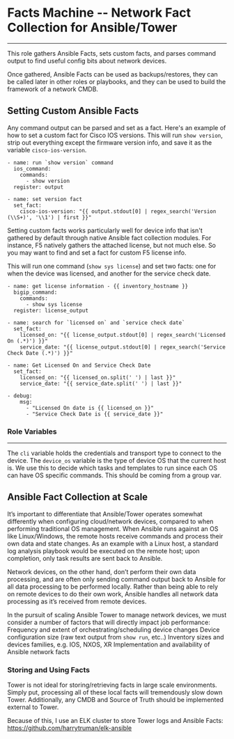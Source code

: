 # Facts Machine -- Network Fact Collection for Ansible/Tower
-------------

This role gathers Ansible Facts, sets custom facts, and parses command output to find useful config bits about network devices.

Once gathered, Ansible Facts can be used as backups/restores, they can be called later in other roles or playbooks, and they can be used to build the framework of a network CMDB.

## Setting Custom Ansible Facts

Any command output can be parsed and set as a fact. Here's an example of how to set a custom fact for Cisco IOS versions. This will run `show version`, strip out everything except the firmware version info, and save it as the variable `cisco-ios-version`.

```
- name: run `show version` command
  ios_command:
    commands:
      - show version
  register: output

- name: set version fact
  set_fact:
    cisco-ios-version: "{{ output.stdout[0] | regex_search('Version (\\S+)', '\\1') | first }}"
```

Setting custom facts works particularly well for device info that isn't gathered by default through native Ansible fact collection modules. For instance, F5 natively gathers the attached license, but not much else. So you may want to find and set a fact for custom F5 license info.

This will run one command (`show sys license`) and set two facts: one for when the device was licensed, and another for the service check date. 

```
- name: get license information - {{ inventory_hostname }}
  bigip_command:
    commands:
      - show sys license
  register: license_output

- name: search for `licensed on` and `service check date`
  set_fact:
    licensed_on: "{{ license_output.stdout[0] | regex_search('Licensed On (.*)') }}"
    service_date: "{{ license_output.stdout[0] | regex_search('Service Check Date (.*)') }}"

- name: Get Licensed On and Service Check Date
  set_fact:
    licensed_on: "{{ licensed_on.split(' ') | last }}"
    service_date: "{{ service_date.split(' ') | last }}"

- debug:
    msg:
      - "Licensed On date is {{ licensed_on }}"
      - "Service Check Date is {{ service_date }}"
```


### Role Variables
--------------

The `cli` variable holds the credentials and transport type to connect to the device.
The `device_os` variable is the type of device OS that the current host is. We use this to decide which tasks and templates to run since each OS can have OS specific commands. This should be coming from a group var.


## Ansible Fact Collection at Scale

It’s important to differentiate that Ansible/Tower operates somewhat differently when configuring cloud/network devices, compared to when performing traditional OS management. When Ansible runs against an OS like Linux/Windows, the remote hosts receive commands and process their own data and state changes. As an example with a Linux host, a standard log analysis playbook would be executed on the remote host; upon completion, only task results are sent back to Ansible.

Network devices, on the other hand, don’t perform their own data processing, and are often only sending command output back to Ansible for all data processing to be performed locally. Rather than being able to rely on remote devices to do their own work, Ansible handles all network data processing as it’s received from remote devices.

In the pursuit of scaling Ansible Tower to manage network devices, we must consider a number of factors that will directly impact job performance:
Frequency and extent of orchestrating/scheduling device changes
Device configuration size (raw text output from `show run`, etc..)
Inventory sizes and devices families, e.g. IOS, NXOS, XR
Implementation and availability of Ansible network facts 

### Storing and Using Facts

Tower is not ideal for storing/retrieving facts in large scale environments. Simply put, processing all of these local facts will tremendously slow down Tower. Additionally, any CMDB and Source of Truth should be implemented external to Tower.

Because of this, I use an ELK cluster to store Tower logs and Ansible Facts:
https://github.com/harrytruman/elk-ansible
